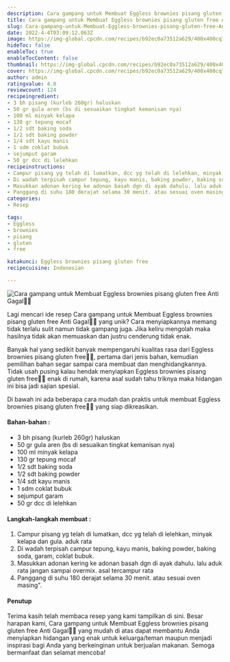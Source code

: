 ```yaml
---
description: Cara gampang untuk Membuat Eggless brownies pisang gluten free Anti Gagal"
title: Cara gampang untuk Membuat Eggless brownies pisang gluten free Anti Gagal
slug: Cara-gampang-untuk-Membuat-Eggless-brownies-pisang-gluten-free-Anti-Gagal
date: 2022-4-4T03:09:12.063Z
image: https://img-global.cpcdn.com/recipes/b92ec0a73512a629/400x400cq70/photo.jpg
hideToc: false
enableToc: true
enableTocContent: false
thumbnail: https://img-global.cpcdn.com/recipes/b92ec0a73512a629/400x400cq70/photo.jpg
cover: https://img-global.cpcdn.com/recipes/b92ec0a73512a629/400x400cq70/photo.jpg
author: admin
ratingvalue: 4.8
reviewcount: 124
recipeingredient:
- 3 bh pisang (kurleb 260gr) haluskan
- 50 gr gula aren (bs di sesuaikan tingkat kemanisan nya)
- 100 ml minyak kelapa
- 130 gr tepung mocaf
- 1/2 sdt baking soda
- 1/2 sdt baking powder
- 1/4 sdt kayu manis
- 1 sdm coklat bubuk
- sejumput garam
- 50 gr dcc di lelehkan
recipeinstructions:
- Campur pisang yg telah di lumatkan, dcc yg telah di lelehkan, minyak kelapa dan gula. aduk rata
- Di wadah terpisah campur tepung, kayu manis, baking powder, baking soda, garam, coklat bubuk.
- Masukkan adonan kering ke adonan basah dgn di ayak dahulu. lalu aduk rata jangan sampai overmix. asal tercampur rata
- Panggang di suhu 180 derajat selama 30 menit. atau sesuai oven masing".
categories:
- Resep

tags:
- Eggless
- brownies
- pisang
- gluten
- free

katakunci: Eggless brownies pisang gluten free
recipecuisine: Indonesian

---
```


![Cara gampang untuk Membuat Eggless brownies pisang gluten free Anti Gagal👩‍🍳](https://img-global.cpcdn.com/recipes/b92ec0a73512a629/400x400cq70/photo.jpg)

Lagi mencari ide resep Cara gampang untuk Membuat Eggless brownies pisang gluten free Anti Gagal👩‍🍳 yang unik? Cara menyiapkannya memang tidak terlalu sulit namun tidak gampang juga. Jika keliru mengolah maka hasilnya tidak akan memuaskan dan justru cenderung tidak enak.

Banyak hal yang sedikit banyak mempengaruhi kualitas rasa dari Eggless brownies pisang gluten free👩‍🍳, pertama dari jenis bahan, kemudian pemilihan bahan segar sampai cara membuat dan menghidangkannya. Tidak usah pusing kalau hendak menyiapkan Eggless brownies pisang gluten free👩‍🍳 enak di rumah, karena asal sudah tahu triknya maka hidangan ini bisa jadi sajian spesial.

Di bawah ini ada beberapa cara mudah dan praktis untuk membuat Eggless brownies pisang gluten free👩‍🍳 yang siap dikreasikan.

<!--inarticleads1-->

#### Bahan-bahan :

- 3 bh pisang (kurleb 260gr) haluskan
- 50 gr gula aren (bs di sesuaikan tingkat kemanisan nya)
- 100 ml minyak kelapa
- 130 gr tepung mocaf
- 1/2 sdt baking soda
- 1/2 sdt baking powder
- 1/4 sdt kayu manis
- 1 sdm coklat bubuk
- sejumput garam
- 50 gr dcc di lelehkan

<!--inarticleads2-->

#### Langkah-langkah membuat :

1. Campur pisang yg telah di lumatkan, dcc yg telah di lelehkan, minyak kelapa dan gula. aduk rata
1. Di wadah terpisah campur tepung, kayu manis, baking powder, baking soda, garam, coklat bubuk.
1. Masukkan adonan kering ke adonan basah dgn di ayak dahulu. lalu aduk rata jangan sampai overmix. asal tercampur rata
1. Panggang di suhu 180 derajat selama 30 menit. atau sesuai oven masing".

#### Penutup

Terima kasih telah membaca resep yang kami tampilkan di sini. Besar harapan kami, Cara gampang untuk Membuat Eggless brownies pisang gluten free Anti Gagal👩‍🍳 yang mudah di atas dapat membantu Anda menyiapkan hidangan yang enak untuk keluarga/teman maupun menjadi inspirasi bagi Anda yang berkeinginan untuk berjualan makanan. Semoga bermanfaat dan selamat mencoba!